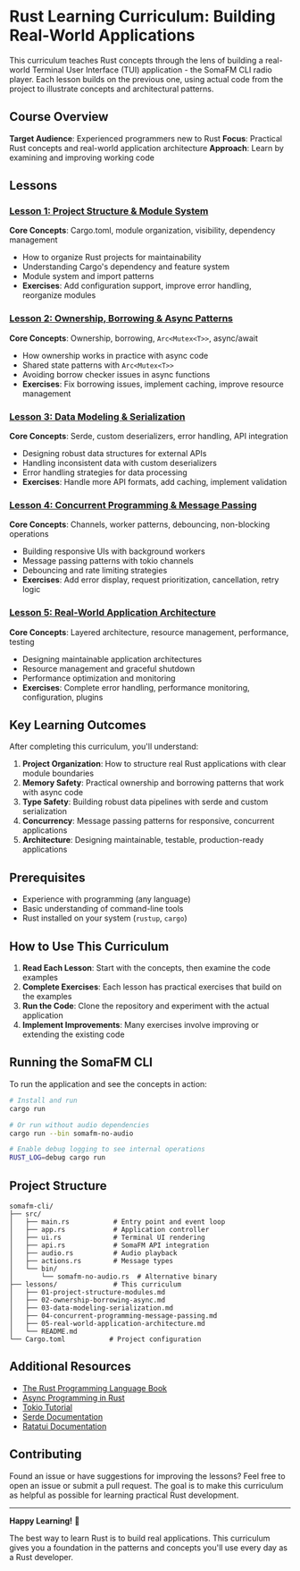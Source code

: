 # Rust Learning Curriculum: Building Real-World Applications

This curriculum teaches Rust concepts through the lens of building a real-world Terminal User Interface (TUI) application - the SomaFM CLI radio player. Each lesson builds on the previous one, using actual code from the project to illustrate concepts and architectural patterns.

## Course Overview

**Target Audience**: Experienced programmers new to Rust
**Focus**: Practical Rust concepts and real-world application architecture
**Approach**: Learn by examining and improving working code

## Lessons

### [Lesson 1: Project Structure & Module System](./01-project-structure-modules.md)
**Core Concepts**: Cargo.toml, module organization, visibility, dependency management
- How to organize Rust projects for maintainability
- Understanding Cargo's dependency and feature system
- Module system and import patterns
- **Exercises**: Add configuration support, improve error handling, reorganize modules

### [Lesson 2: Ownership, Borrowing & Async Patterns](./02-ownership-borrowing-async.md)
**Core Concepts**: Ownership, borrowing, `Arc<Mutex<T>>`, async/await
- How ownership works in practice with async code
- Shared state patterns with `Arc<Mutex<T>>`
- Avoiding borrow checker issues in async functions
- **Exercises**: Fix borrowing issues, implement caching, improve resource management

### [Lesson 3: Data Modeling & Serialization](./03-data-modeling-serialization.md)
**Core Concepts**: Serde, custom deserializers, error handling, API integration
- Designing robust data structures for external APIs
- Handling inconsistent data with custom deserializers
- Error handling strategies for data processing
- **Exercises**: Handle more API formats, add caching, implement validation

### [Lesson 4: Concurrent Programming & Message Passing](./04-concurrent-programming-message-passing.md)
**Core Concepts**: Channels, worker patterns, debouncing, non-blocking operations
- Building responsive UIs with background workers
- Message passing patterns with tokio channels
- Debouncing and rate limiting strategies
- **Exercises**: Add error display, request prioritization, cancellation, retry logic

### [Lesson 5: Real-World Application Architecture](./05-real-world-application-architecture.md)
**Core Concepts**: Layered architecture, resource management, performance, testing
- Designing maintainable application architectures
- Resource management and graceful shutdown
- Performance optimization and monitoring
- **Exercises**: Complete error handling, performance monitoring, configuration, plugins

## Key Learning Outcomes

After completing this curriculum, you'll understand:

1. **Project Organization**: How to structure real Rust applications with clear module boundaries
2. **Memory Safety**: Practical ownership and borrowing patterns that work with async code
3. **Type Safety**: Building robust data pipelines with serde and custom serialization
4. **Concurrency**: Message passing patterns for responsive, concurrent applications
5. **Architecture**: Designing maintainable, testable, production-ready applications

## Prerequisites

- Experience with programming (any language)
- Basic understanding of command-line tools
- Rust installed on your system (`rustup`, `cargo`)

## How to Use This Curriculum

1. **Read Each Lesson**: Start with the concepts, then examine the code examples
2. **Complete Exercises**: Each lesson has practical exercises that build on the examples
3. **Run the Code**: Clone the repository and experiment with the actual application
4. **Implement Improvements**: Many exercises involve improving or extending the existing code

## Running the SomaFM CLI

To run the application and see the concepts in action:

```bash
# Install and run
cargo run

# Or run without audio dependencies
cargo run --bin somafm-no-audio

# Enable debug logging to see internal operations
RUST_LOG=debug cargo run
```

## Project Structure

```
somafm-cli/
├── src/
│   ├── main.rs           # Entry point and event loop
│   ├── app.rs            # Application controller
│   ├── ui.rs             # Terminal UI rendering
│   ├── api.rs            # SomaFM API integration
│   ├── audio.rs          # Audio playback
│   ├── actions.rs        # Message types
│   └── bin/
│       └── somafm-no-audio.rs  # Alternative binary
├── lessons/              # This curriculum
│   ├── 01-project-structure-modules.md
│   ├── 02-ownership-borrowing-async.md
│   ├── 03-data-modeling-serialization.md
│   ├── 04-concurrent-programming-message-passing.md
│   ├── 05-real-world-application-architecture.md
│   └── README.md
└── Cargo.toml           # Project configuration
```

## Additional Resources

- [The Rust Programming Language Book](https://doc.rust-lang.org/book/)
- [Async Programming in Rust](https://rust-lang.github.io/async-book/)
- [Tokio Tutorial](https://tokio.rs/tokio/tutorial)
- [Serde Documentation](https://serde.rs/)
- [Ratatui Documentation](https://ratatui.rs/)

## Contributing

Found an issue or have suggestions for improving the lessons? Feel free to open an issue or submit a pull request. The goal is to make this curriculum as helpful as possible for learning practical Rust development.

---

**Happy Learning!** 🦀

The best way to learn Rust is to build real applications. This curriculum gives you a foundation in the patterns and concepts you'll use every day as a Rust developer.